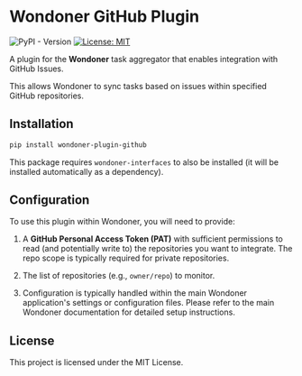 # Wondoner GitHub Plugin

![PyPI - Version](https://img.shields.io/pypi/v/wondoner-plugin-github) [![License: MIT](https://img.shields.io/badge/License-MIT-yellow.svg)](https://opensource.org/licenses/MIT)

A plugin for the **Wondoner** task aggregator that enables integration with GitHub Issues.

This allows Wondoner to sync tasks based on issues within specified GitHub repositories.

## Installation

```bash
pip install wondoner-plugin-github
```

This package requires `wondoner-interfaces` to also be installed (it will be installed automatically as a dependency).

## Configuration
To use this plugin within Wondoner, you will need to provide:

1. A **GitHub Personal Access Token (PAT)** with sufficient permissions to read (and potentially write to) the repositories you want to integrate. The repo scope is typically required for private repositories.
2. The list of repositories (e.g., `owner/repo`) to monitor.

3. Configuration is typically handled within the main Wondoner application's settings or configuration files. Please refer to the main Wondoner documentation for detailed setup instructions.

## License
This project is licensed under the MIT License.